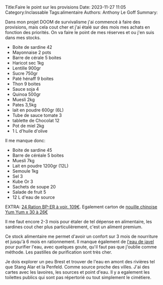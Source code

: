 Title:Faire le point sur les provisions
Date: 2023-11-27 11:05
Category:Inclassable
Tags:alimentaire
Authors: Anthony Le Goff
Summary:

Dans mon projet DOOM de survivalisme j'ai commencé à faire des provisions, mais cela cout cher et j'ai étalé sur des mois mes achats en fonction des priorités. On va faire le point de mes réserves et ou j'en suis dans mes stocks.

* Boite de sardine 42
* Mayonnaise 2 pots
* Barre de cérale 5 boites
* Haricot sec 1kg
* Lentille 900gr
* Sucre 750gr
* Paté hénaff 9 boites
* Thon 9 boites
* Sauce soja 4
* Quinoa 500gr
* Muesli 2kg
* Pates 3,5kg
* lait en poudre 600gr (6L)
* Tube de sauce tomate 3
* tablette de Chocolat 12
* Pot de miel 2kg
* 1 L d'huile d'olive

Il me manque donc:

* Boite de sardine 45
* Barre de céréale 5 boites
* Muesli 7kg
* Lait en poudre 1200gr (12L)
* Semoule 1kg
* Sel 3
* Kube Or 3
* Sachets de soupe 20
* Salade de fruit 5
* 12 L d'eau de source

EXTRA: [24 Ration BP-ER à voir. 109€](https://www.amazon.fr/Ration-DUrgence-Nourriture-Consomm%C3%A9e-Imm%C3%A9diatement/dp/B087C2CCJV/ref=sr_1_8_mod_primary_new?__mk_fr_FR=%C3%85M%C3%85%C5%BD%C3%95%C3%91&crid=F4JVK2FTWQZR&keywords=nrg-5&qid=1701080543&sbo=RZvfv%2F%2FHxDF%2BO5021pAnSA%3D%3D&sprefix=nrg-5%2Caps%2C144&sr=8-8).
Egalement carton de [nouille chinoise Yum Yum x 30 à 26€](https://www.amazon.fr/Carton-Soupes-Nouilles-Yum-Curry/dp/B00555Y30I)

Il me faut encore 2-3 mois pour étaler de tel dépense en alimentaire, les sardines cout cher plus particulièrement, c'est un aliment premium.

Ce stock alimentaire me permet d'avoir un confort sur 3 mois de nourriture et jusqu'à 6 mois en rationnement. Il manque également de [l'eau de javel](https://mouton-resilient.com/purifier-eau-javel-survivalisme/) pour purifier l'eau, avec quelques goute, qu'il faut pas que j'oublie comme méthode. Les pastilles de purification sont très cher.

Je dois explorer un peu Brest et trouver de l'eau en amont des rivières tel que Stang Alar et la Penfeld. Comme source proche des villes. J'ai des cartes avec les lavoires, les sources et point d'eau. Il y a egalement les toilettes publics qui sont pas répertorié ou tout simplement le cimétiere. 
